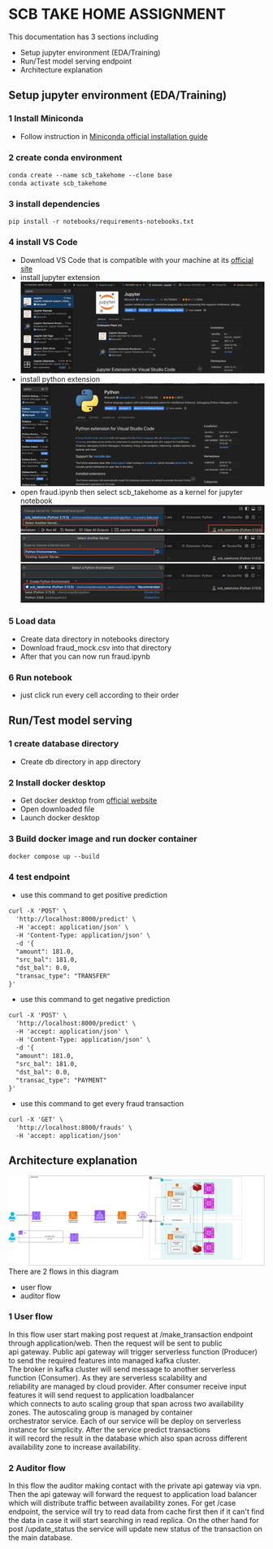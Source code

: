 # SCB TAKE HOME ASSIGNMENT

This documentation has 3 sections including

- Setup jupyter environment (EDA/Training)
- Run/Test model serving endpoint
- Architecture explanation

## Setup jupyter environment (EDA/Training) 

### 1 Install Miniconda

- Follow instruction in [Miniconda official installation guide](https://www.anaconda.com/docs/getting-started/miniconda/install#macos)

### 2 create conda environment
```
conda create --name scb_takehome --clone base
conda activate scb_takehome
```

### 3 install dependencies
```
pip install -r notebooks/requirements-notebooks.txt
```

### 4 install VS Code
- Download VS Code that is compatible with your machine at its [official site](https://code.visualstudio.com/download)
- install jupyter extension
![Image](images/documentation/jupyter_extension.png)<br>
- install python extension<br>
![Image](images/documentation/python_extension.png)<br>
- open fraud.ipynb then select scb_takehome as a kernel for jupyter notebook<br>
![Image](images/documentation/kernel1.png)<br>
![Image](images/documentation/kernel2.png)<br>
![Image](images/documentation/kernel3.png)<br>

### 5 Load data
- Create data directory in notebooks directory
- Download fraud_mock.csv into that directory
- After that you can now run fraud.ipynb

### 6 Run notebook
- just click run every cell according to their order

## Run/Test model serving

### 1 create database directory
- Create db directory in app directory

### 2 Install docker desktop
- Get docker desktop from [official website](https://docs.docker.com/get-started/introduction/get-docker-desktop/)
- Open downloaded file
- Launch docker desktop

### 3 Build docker image and run docker container
```
docker compose up --build
```

### 4 test endpoint
- use this command to get positive prediction
```
curl -X 'POST' \
  'http://localhost:8000/predict' \
  -H 'accept: application/json' \
  -H 'Content-Type: application/json' \
  -d '{
  "amount": 181.0,
  "src_bal": 181.0,
  "dst_bal": 0.0,
  "transac_type": "TRANSFER"
}'
```
- use this command to get negative prediction
```
curl -X 'POST' \
  'http://localhost:8000/predict' \
  -H 'accept: application/json' \
  -H 'Content-Type: application/json' \
  -d '{
  "amount": 181.0,
  "src_bal": 181.0,
  "dst_bal": 0.0,
  "transac_type": "PAYMENT"
}'
```
- use this command to get every fraud transaction
```
curl -X 'GET' \
  'http://localhost:8000/frauds' \
  -H 'accept: application/json'
```

## Architecture explanation
![Image](images/diagram/diagram.png)
There are 2 flows in this diagram
- user flow
- auditor flow

### 1 User flow

In this flow user start making post request at /make_transaction endpoint through application/web. Then the request will be sent to public <br>api gateway. Public api gateway will trigger serverless function (Producer) to send the required features into managed kafka cluster.<br>The broker in kafka cluster will send message to another serverless function (Consumer). As they are serverless scalability and <br>reliability are managed by cloud provider. After consumer receive input features it will send request to application loadbalancer <br>which connects to auto scaling group that span across two availability zones. The autoscaling group is managed by container <br>orchestrator service. Each of our service will be deploy on serverless instance for simplicity. After the service predict transactions <br>it will record the result in the database which also span across different availability zone to increase availability.

### 2 Auditor flow
In this flow the auditor making contact with the private api gateway via vpn. Then the api gateway will forward the request to application load balancer which will distribute traffic between availability zones. For get /case endpoint, the service will try to read data from cache first then if it can't find the data in case it will start searching in read replica. On the other hand for post /update_status the service will update new status of the transaction on the main database.